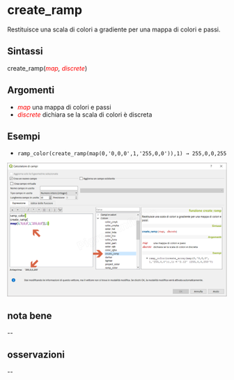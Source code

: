 # create_ramp

Restituisce una scala di colori a gradiente per una mappa di colori e passi.

## Sintassi

create_ramp(_<span style="color:red;">map</span>, <span style="color:red;">discrete</span>_)

## Argomenti

* _<span style="color:red;">map</span>_ una mappa di colori e passi
* _<span style="color:red;">discrete</span>_ dichiara se la scala di colori è discreta

## Esempi

* `ramp_color(create_ramp(map(0,'0,0,0',1,'255,0,0')),1) → 255,0,0,255`

![](../../img/colore/create_ramp/create_ramp1.png)

## nota bene

--

## osservazioni

--
